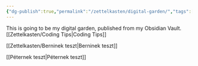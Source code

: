 ```yaml
---
{"dg-publish":true,"permalink":"/zettelkasten/digital-garden/","tags":["gardenEntry"],"created":"2024-11-29T17:22:57.587+01:00","updated":"2024-12-02T13:36:11.973+01:00"}
---
```


This is going to be my digital garden, published from my Obsidian Vault.
[[Zettelkasten/Coding Tips\|Coding Tips]]

[[Zettelkasten/Berninek teszt\|Berninek teszt]]

[[Péternek teszt\|Péternek teszt]]